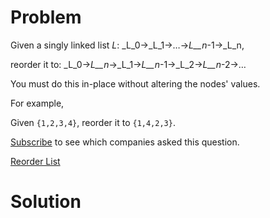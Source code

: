 
# Problem

Given a singly linked list _L_: _L_0→_L_1→…→_L__n_-1→_L_n,

reorder it to: _L_0→_L__n_→_L_1→_L__n_-1→_L_2→_L__n_-2→…

You must do this in-place without altering the nodes' values.

For example,

Given `{1,2,3,4}`, reorder it to `{1,4,2,3}`.

[Subscribe](/subscribe/) to see which companies asked this question.



[Reorder List](https://leetcode.com/problems/reorder-list)

# Solution



